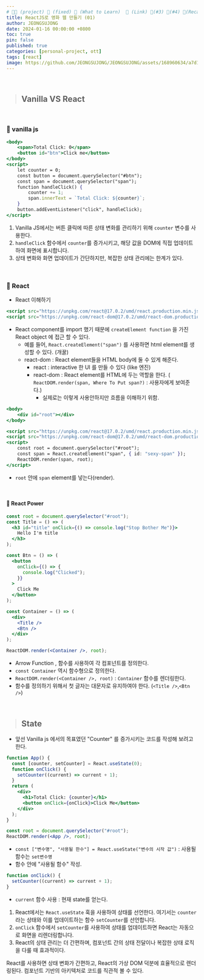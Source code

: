 ```yaml
---
# 👨‍💻 (project) 📌 (fixed) 📖 (What to Learn)  🌱 (Link) 🧷(#3) 📌(#4) 👀(Recap)
title: ReactJS로 영화 웹 만들기 (01)
author: JEONGSUJONG
date: 2024-01-16 00:00:00 +0800
toc: true
pin: false
published: true
categories: [personal-project, ott]
tags: [react]
image: https://github.com/JEONGSUJONG/JEONGSUJONG/assets/168960634/a7d1fbfa-583b-40c9-b3be-1fc0e42ba1e0
---
```


<br>

> ## Vanilla VS React

<br>

### 🧷 vanilla js

```jsx
<body>
    <span>Total Click: 0</span>
    <button id="btn">Click me</button>
</body>
<script>
    let counter = 0;
    const button = document.querySelector("#btn");
    const span = document.querySelector("span");
    function handleClick() {
        counter += 1;
        span.innerText = `Total Click: ${counter}`;
    }
    button.addEventListener("click", handleClick);
</script>
```

1. Vanilla JS에서는 버튼 클릭에 따른 상태 변화를 관리하기 위해 `counter` 변수를 사용한다.
2. `handleClick` 함수에서 `counter`를 증가시키고, 해당 값을 DOM에 직접 업데이트하여 화면에 표시합니다.
3. 상태 변화와 화면 업데이트가 간단하지만, 복잡한 상태 관리에는 한계가 있다.

<br>

### 🧷 React

- React 이해하기

```jsx
<script src="https://unpkg.com/react@17.0.2/umd/react.production.min.js"></script>
<script src="https://unpkg.com/react-dom@17.0.2/umd/react-dom.production.min.js"></script>
```

- React component를 import 했기 때문에 `createElement function` 을 가진 React object 에 접근 할 수 있다.
  - 예를 들어, `React.createElement("span")` 를 사용하면 html element를 생성할 수 있다. (개꿀)
  - react-dom : React element들을 HTML body에 둘 수 있게 해준다.
    - react : interactive 한 UI 를 만들 수 있다 (like 엔진)
    - react-dom : React element를 HTML에 두는 역할을 한다. ( `ReactDOM.render(span, Where To Put span?)` : 사용자에게 보여준다.)
      - 실제로는 이렇게 사용안하지만 흐름을 이해하기 위함.

```jsx
<body>
    <div id="root"></div>
</body>

<script src="https://unpkg.com/react@17.0.2/umd/react.production.min.js"></script>
<script src="https://unpkg.com/react-dom@17.0.2/umd/react-dom.production.min.js"></script>
<script>
    const root = document.querySelector("#root");
    const span = React.createElement("span", { id: "sexy-span" });
    ReactDOM.render(span, root);
</script>
```

- `root` 안에 `span` element를 넣는다(render).

<!-- ![image](https://github.com/JEONGSUJONG/readme-main/assets/142254876/404b4b0d-cab6-4e20-9967-b60a2956f0f4){: width="400" height="250" .normal} -->

<br>

#### 📌 React Power

```jsx
const root = document.querySelector("#root");
const Title = () => (
  <h3 id="title" onClick={() => console.log("Stop Bother Me")}>
    Hello I'm title
  </h3>
);

const Btn = () => (
  <button
    onClick={() => {
      console.log("Clicked");
    }}
  >
    Click Me
  </button>
);

const Container = () => (
  <div>
    <Title />
    <Btn />
  </div>
);

ReactDOM.render(<Container />, root);
```

- Arrow Function , 함수를 사용하여 각 컴포넌트를 정의한다.
- `const Container` 역시 함수형으로 정의한다.
- `ReactDOM.render(<Container />, root)` : `Container` 함수를 렌더링한다.
- 함수를 정의하기 위해서 첫 글자는 대문자로 유지하여야 한다. (`<Title />`,`<Btn />`)

<br>

> ## State

- 앞선 Vanilla js 에서의 목표였던 "Counter" 를 증가시키는 코드를 작성해 보려고 한다.

```jsx
function App() {
  const [counter, setCounter] = React.useState(0);
  function onClick() {
    setCounter((current) => current + 1);
  }
  return (
    <div>
      <h1>Total Click: {counter}</h1>
      <button onClick={onClick}>Click Me</button>
    </div>
  );
}

const root = document.querySelector("#root");
ReactDOM.render(<App />, root);
```

- `const ["변수명", "사용될 한수"] = React.useState("변수의 시작 값")` : 사용될 함수는 `set변수명`
- 함수 안에 "사용될 함수" 작성.

```jsx
function onClick() {
  setCounter((current) => current + 1);
}
```

- `current` 함수 사용 : 현재 state를 얻는다.

1. React에서는 `React.useState` 훅을 사용하여 상태를 선언한다. 여기서는 `counter`라는 상태와 이를 업데이트하는 함수 `setCounter`를 선언합니다.
2. `onClick` 함수에서 `setCounter`를 사용하여 상태를 업데이트하면 React는 자동으로 화면을 리렌더링합니다.
3. React의 상태 관리는 더 간편하며, 컴포넌트 간의 상태 전달이나 복잡한 상태 로직을 다룰 때 효과적이다.

React를 사용하면 상태 변화가 간편하고, React의 가상 DOM 덕분에 효율적으로 렌더링된다. 컴포넌트 기반의 아키텍처로 코드를 직관적 볼 수 있다.
